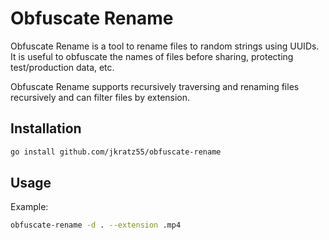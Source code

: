 # Obfuscate Rename

Obfuscate Rename is a tool to rename files to random strings using UUIDs. It is useful to obfuscate the names of files before sharing, protecting test/production data, etc.

Obfuscate Rename supports recursively traversing and renaming files recursively and can filter files by extension.

## Installation

```bash
go install github.com/jkratz55/obfuscate-rename
```

## Usage

Example:
```bash
obfuscate-rename -d . --extension .mp4
```